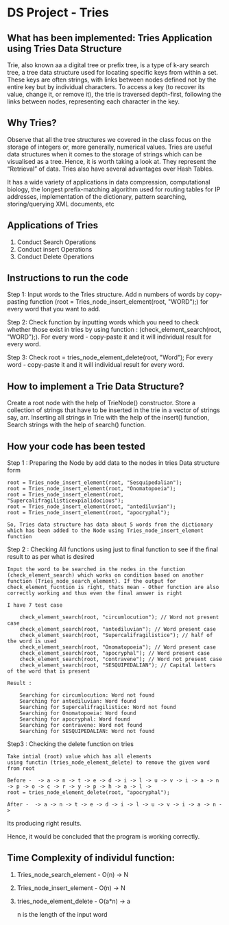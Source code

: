 # DS Project - Tries

## What has been implemented: Tries Application using Tries Data Structure
Trie, also known aa a digital tree or prefix tree, is a type of k-ary search tree, a tree data structure used for locating specific keys from within a set. These keys are often strings, with links between nodes defined not by the entire key but by individual characters. To access a key (to recover its value, change it, or remove it), the trie is traversed depth-first, following the links between nodes, representing each character in the key.

## Why Tries?
Observe that all the tree structures we covered in the class focus on the storage of integers or, more generally, numerical values. Tries are useful data structures when it comes to the storage of strings which can be visualised as a tree. Hence, it is worth taking a look at. They represent the “Retrieval” of data. Tries also have several advantages over Hash Tables.

It has a wide variety of applications in data compression, computational biology, the longest prefix-matching algorithm used for routing tables for IP addresses, implementation of the dictionary, pattern searching, storing/querying XML documents, etc

## Applications of Tries
1. Conduct Search Operations 
2. Conduct insert Operations
3. Conduct Delete Operations 

## Instructions to run the code 
Step 1: Input words to the Tries structure. Add n numbers of words by copy-pasting function (root = Tries_node_insert_element(root, "WORD");) for every word that you want to add.

Step 2: Check function by inputting words which you need to check whether those exist in tries by using function : (check_element_search(root, "WORD");). For every word - copy-paste it and it will individual result for every word.

Step 3: Check root = tries_node_element_delete(root, "Word"); For every word - copy-paste it and it will individual result for every word.


## How to implement a Trie Data Structure?
Create a root node with the help of TrieNode() constructor.
Store a collection of strings that have to be inserted in the trie in a vector of strings say, arr.
Inserting all strings in Trie with the help of the insert() function,
Search strings with the help of search() function.


## How your code has been tested 
Step 1 : Preparing the Node by add data to the nodes in tries Data structure form 

    root = Tries_node_insert_element(root, "Sesquipedalian");
    root = Tries_node_insert_element(root, "Onomatopoeia");
    root = Tries_node_insert_element(root, "Supercalifragilisticexpialidocious");
    root = Tries_node_insert_element(root, "antediluvian");
    root = Tries_node_insert_element(root, "apocryphal");

    So, Tries data structure has data about 5 words from the dictionary which has been added to the Node using Tries_node_insert_element function 

Step 2 : Checking All functions using just to final function to see if the final result to as per what is desired 

    Input the word to be searched in the nodes in the function (check_element_search) which works on condition based on another function (Tries_node_search_element). If the output for check_element_fucntion is right, thats mean - Other function are also correctly working and thus even the final answer is right 

    I have 7 test case 

        check_element_search(root, "circumlocution"); // Word not present case
        check_element_search(root, "antediluvian"); // Word present case
        check_element_search(root, "Supercalifragilistice"); // half of the word is used
        check_element_search(root, "Onomatopoeia"); // Word present case
        check_element_search(root, "apocryphal"); // Word present case
        check_element_search(root, "contravene"); // Word not present case
        check_element_search(root, "SESQUIPEDALIAN"); // Capital letters of the word that is present 

    Result : 

        Searching for circumlocution: Word not found
        Searching for antediluvian: Word found
        Searching for Supercalifragilistice: Word not found
        Searching for Onomatopoeia: Word found
        Searching for apocryphal: Word found
        Searching for contravene: Word not found
        Searching for SESQUIPEDALIAN: Word not found

Step3 : Checking the delete function on tries 

    Take intial (root) value which has all elements 
    using functin (tries_node_element_delete) to remove the given word from root

    Before -  -> a -> n -> t -> e -> d -> i -> l -> u -> v -> i -> a -> n -> p -> o -> c -> r -> y -> p -> h -> a -> l ->
    root = tries_node_element_delete(root, "apocryphal");

    After -  -> a -> n -> t -> e -> d -> i -> l -> u -> v -> i -> a -> n -> 

Its producing right results.

Hence, it would be concluded that the program is working correctly.

## Time Complexity of individul function:
1. Tries_node_search_element - O(n) -> N
2. Tries_node_insert_element - O(n) -> N
3. tries_node_element_delete - O(a*n) -> a

    n is the length of the input word





